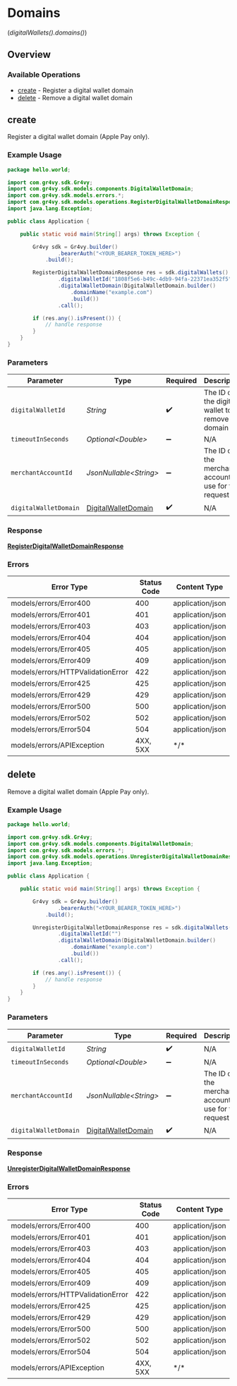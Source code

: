 # Domains
(*digitalWallets().domains()*)

## Overview

### Available Operations

* [create](#create) - Register a digital wallet domain
* [delete](#delete) - Remove a digital wallet domain

## create

Register a digital wallet domain (Apple Pay only).

### Example Usage

```java
package hello.world;

import com.gr4vy.sdk.Gr4vy;
import com.gr4vy.sdk.models.components.DigitalWalletDomain;
import com.gr4vy.sdk.models.errors.*;
import com.gr4vy.sdk.models.operations.RegisterDigitalWalletDomainResponse;
import java.lang.Exception;

public class Application {

    public static void main(String[] args) throws Exception {

        Gr4vy sdk = Gr4vy.builder()
                .bearerAuth("<YOUR_BEARER_TOKEN_HERE>")
            .build();

        RegisterDigitalWalletDomainResponse res = sdk.digitalWallets().domains().create()
                .digitalWalletId("1808f5e6-b49c-4db9-94fa-22371ea352f5")
                .digitalWalletDomain(DigitalWalletDomain.builder()
                    .domainName("example.com")
                    .build())
                .call();

        if (res.any().isPresent()) {
            // handle response
        }
    }
}
```

### Parameters

| Parameter                                                             | Type                                                                  | Required                                                              | Description                                                           | Example                                                               |
| --------------------------------------------------------------------- | --------------------------------------------------------------------- | --------------------------------------------------------------------- | --------------------------------------------------------------------- | --------------------------------------------------------------------- |
| `digitalWalletId`                                                     | *String*                                                              | :heavy_check_mark:                                                    | The ID of the digital wallet to remove a domain for.                  | 1808f5e6-b49c-4db9-94fa-22371ea352f5                                  |
| `timeoutInSeconds`                                                    | *Optional\<Double>*                                                   | :heavy_minus_sign:                                                    | N/A                                                                   |                                                                       |
| `merchantAccountId`                                                   | *JsonNullable\<String>*                                               | :heavy_minus_sign:                                                    | The ID of the merchant account to use for this request.               |                                                                       |
| `digitalWalletDomain`                                                 | [DigitalWalletDomain](../../models/components/DigitalWalletDomain.md) | :heavy_check_mark:                                                    | N/A                                                                   |                                                                       |

### Response

**[RegisterDigitalWalletDomainResponse](../../models/operations/RegisterDigitalWalletDomainResponse.md)**

### Errors

| Error Type                        | Status Code                       | Content Type                      |
| --------------------------------- | --------------------------------- | --------------------------------- |
| models/errors/Error400            | 400                               | application/json                  |
| models/errors/Error401            | 401                               | application/json                  |
| models/errors/Error403            | 403                               | application/json                  |
| models/errors/Error404            | 404                               | application/json                  |
| models/errors/Error405            | 405                               | application/json                  |
| models/errors/Error409            | 409                               | application/json                  |
| models/errors/HTTPValidationError | 422                               | application/json                  |
| models/errors/Error425            | 425                               | application/json                  |
| models/errors/Error429            | 429                               | application/json                  |
| models/errors/Error500            | 500                               | application/json                  |
| models/errors/Error502            | 502                               | application/json                  |
| models/errors/Error504            | 504                               | application/json                  |
| models/errors/APIException        | 4XX, 5XX                          | \*/\*                             |

## delete

Remove a digital wallet domain (Apple Pay only).

### Example Usage

```java
package hello.world;

import com.gr4vy.sdk.Gr4vy;
import com.gr4vy.sdk.models.components.DigitalWalletDomain;
import com.gr4vy.sdk.models.errors.*;
import com.gr4vy.sdk.models.operations.UnregisterDigitalWalletDomainResponse;
import java.lang.Exception;

public class Application {

    public static void main(String[] args) throws Exception {

        Gr4vy sdk = Gr4vy.builder()
                .bearerAuth("<YOUR_BEARER_TOKEN_HERE>")
            .build();

        UnregisterDigitalWalletDomainResponse res = sdk.digitalWallets().domains().delete()
                .digitalWalletId("")
                .digitalWalletDomain(DigitalWalletDomain.builder()
                    .domainName("example.com")
                    .build())
                .call();

        if (res.any().isPresent()) {
            // handle response
        }
    }
}
```

### Parameters

| Parameter                                                             | Type                                                                  | Required                                                              | Description                                                           | Example                                                               |
| --------------------------------------------------------------------- | --------------------------------------------------------------------- | --------------------------------------------------------------------- | --------------------------------------------------------------------- | --------------------------------------------------------------------- |
| `digitalWalletId`                                                     | *String*                                                              | :heavy_check_mark:                                                    | N/A                                                                   |                                                                       |
| `timeoutInSeconds`                                                    | *Optional\<Double>*                                                   | :heavy_minus_sign:                                                    | N/A                                                                   |                                                                       |
| `merchantAccountId`                                                   | *JsonNullable\<String>*                                               | :heavy_minus_sign:                                                    | The ID of the merchant account to use for this request.               |                                                                       |
| `digitalWalletDomain`                                                 | [DigitalWalletDomain](../../models/components/DigitalWalletDomain.md) | :heavy_check_mark:                                                    | N/A                                                                   |                                                                       |

### Response

**[UnregisterDigitalWalletDomainResponse](../../models/operations/UnregisterDigitalWalletDomainResponse.md)**

### Errors

| Error Type                        | Status Code                       | Content Type                      |
| --------------------------------- | --------------------------------- | --------------------------------- |
| models/errors/Error400            | 400                               | application/json                  |
| models/errors/Error401            | 401                               | application/json                  |
| models/errors/Error403            | 403                               | application/json                  |
| models/errors/Error404            | 404                               | application/json                  |
| models/errors/Error405            | 405                               | application/json                  |
| models/errors/Error409            | 409                               | application/json                  |
| models/errors/HTTPValidationError | 422                               | application/json                  |
| models/errors/Error425            | 425                               | application/json                  |
| models/errors/Error429            | 429                               | application/json                  |
| models/errors/Error500            | 500                               | application/json                  |
| models/errors/Error502            | 502                               | application/json                  |
| models/errors/Error504            | 504                               | application/json                  |
| models/errors/APIException        | 4XX, 5XX                          | \*/\*                             |